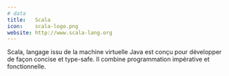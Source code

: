 ```yaml
---
# data
title:   Scala
icon:    scala-logo.png
website: http://www.scala-lang.org
---
```

Scala, langage issu de la machine virtuelle Java est conçu pour développer de
façon concise et type-safe. Il combine programmation impérative et
fonctionnelle.
